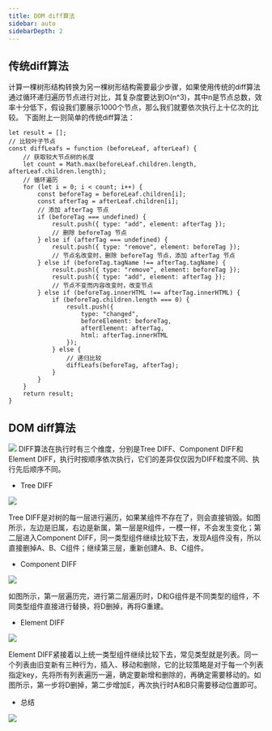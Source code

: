 ```yaml
---
title: DOM diff算法
sidebar: auto
sidebarDepth: 2
---
```

 ##  传统diff算法  

计算一棵树形结构转换为另一棵树形结构需要最少步骤，如果使用传统的diff算法通过循环递归遍历节点进行对比，其复杂度要达到O(n^3)，其中n是节点总数，效率十分低下，假设我们要展示1000个节点，那么我们就要依次执行上十亿次的比较。
下面附上一则简单的传统diff算法：
```
let result = [];
// 比较叶子节点
const diffLeafs = function (beforeLeaf, afterLeaf) {
    // 获取较大节点树的长度
    let count = Math.max(beforeLeaf.children.length, afterLeaf.children.length);
    // 循环遍历
    for (let i = 0; i < count; i++) {
        const beforeTag = beforeLeaf.children[i];
        const afterTag = afterLeaf.children[i];
        // 添加 afterTag 节点
        if (beforeTag === undefined) {
            result.push({ type: "add", element: afterTag });
            // 删除 beforeTag 节点
        } else if (afterTag === undefined) {
            result.push({ type: "remove", element: beforeTag });
            // 节点名改变时，删除 beforeTag 节点，添加 afterTag 节点
        } else if (beforeTag.tagName !== afterTag.tagName) {
            result.push({ type: "remove", element: beforeTag });
            result.push({ type: "add", element: afterTag });
            // 节点不变而内容改变时，改变节点
        } else if (beforeTag.innerHTML !== afterTag.innerHTML) {
            if (beforeTag.children.length === 0) {
                result.push({
                    type: "changed",
                    beforeElement: beforeTag,
                    afterElement: afterTag,
                    html: afterTag.innerHTML
                });
            } else {
                // 递归比较
                diffLeafs(beforeTag, afterTag);
            }
        }
    }
    return result;
}
```
 ##  DOM diff算法
![](https://img-blog.csdn.net/20180717182348969)
DIFF算法在执行时有三个维度，分别是Tree DIFF、Component DIFF和Element DIFF，执行时按顺序依次执行，它们的差异仅仅因为DIFF粒度不同、执行先后顺序不同。 

- Tree DIFF  

![](https://img-blog.csdn.net/2018071718264787)  

 Tree DIFF是对树的每一层进行遍历，如果某组件不存在了，则会直接销毁。如图所示，左边是旧属，右边是新属，第一层是R组件，一模一样，不会发生变化；第二层进入Component DIFF，同一类型组件继续比较下去，发现A组件没有，所以直接删掉A、B、C组件；继续第三层，重新创建A、B、C组件。

- Component DIFF  

![](https://img-blog.csdn.net/20180717182802621)  

如图所示，第一层遍历完，进行第二层遍历时，D和G组件是不同类型的组件，不同类型组件直接进行替换，将D删掉，再将G重建。 

- Element DIFF  

![](https://img-blog.csdn.net/20180717182842111)  

Element DIFF紧接着以上统一类型组件继续比较下去，常见类型就是列表。同一个列表由旧变新有三种行为，插入、移动和删除，它的比较策略是对于每一个列表指定key，先将所有列表遍历一遍，确定要新增和删除的，再确定需要移动的。如图所示，第一步将D删掉，第二步增加E，再次执行时A和B只需要移动位置即可。

- 总结  

![](https://images2018.cnblogs.com/blog/998023/201805/998023-20180519213134497-676744027.png)